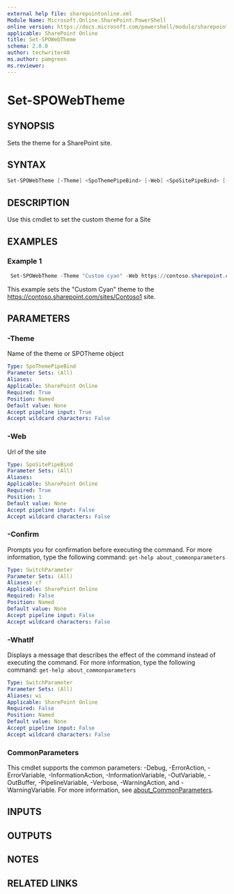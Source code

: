 ```yaml
---
external help file: sharepointonline.xml
Module Name: Microsoft.Online.SharePoint.PowerShell
online version: https://docs.microsoft.com/powershell/module/sharepoint-online/set-spowebtheme
applicable: SharePoint Online
title: Set-SPOWebTheme
schema: 2.0.0
author: techwriter40
ms.author: pamgreen
ms.reviewer:
---
```


# Set-SPOWebTheme

## SYNOPSIS

Sets the theme for a SharePoint site.

## SYNTAX

```powershell
Set-SPOWebTheme [-Theme] <SpoThemePipeBind> [-Web] <SpoSitePipeBind> [-WhatIf] [-Confirm] [<CommonParameters>]
```

## DESCRIPTION

Use this cmdlet to set the custom theme for a Site

## EXAMPLES

### Example 1

```powershell
 Set-SPOWebTheme -Theme "Custom cyan" -Web https://contoso.sharepoint.com/sites/Contoso1
```

This example sets the "Custom Cyan" theme to the https://contoso.sharepoint.com/sites/Contoso1 site.

## PARAMETERS

### -Theme

Name of the theme or SPOTheme object

```yaml
Type: SpoThemePipeBind
Parameter Sets: (All)
Aliases:
Applicable: SharePoint Online
Required: True
Position: Named
Default value: None
Accept pipeline input: True
Accept wildcard characters: False
```

### -Web
Url of the site

```yaml
Type: SpoSitePipeBind
Parameter Sets: (All)
Aliases:
Applicable: SharePoint Online
Required: True
Position: 1
Default value: None
Accept pipeline input: False
Accept wildcard characters: False
```

### -Confirm

Prompts you for confirmation before executing the command.
For more information, type the following command: `get-help about_commonparameters`

```yaml
Type: SwitchParameter
Parameter Sets: (All)
Aliases: cf
Applicable: SharePoint Online
Required: False
Position: Named
Default value: None
Accept pipeline input: False
Accept wildcard characters: False
```

### -WhatIf

Displays a message that describes the effect of the command instead of executing the command.
For more information, type the following command: `get-help about_commonparameters`

```yaml
Type: SwitchParameter
Parameter Sets: (All)
Aliases: wi
Applicable: SharePoint Online
Required: False
Position: Named
Default value: None
Accept pipeline input: False
Accept wildcard characters: False
```

### CommonParameters

This cmdlet supports the common parameters: -Debug, -ErrorAction, -ErrorVariable, -InformationAction, -InformationVariable, -OutVariable, -OutBuffer, -PipelineVariable, -Verbose, -WarningAction, and -WarningVariable. For more information, see [about_CommonParameters](https://go.microsoft.com/fwlink/p/?LinkID=113216).

## INPUTS

## OUTPUTS

## NOTES

## RELATED LINKS
